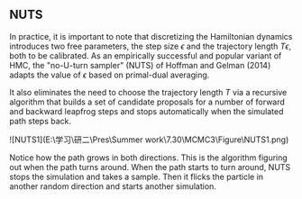 ## NUTS

In practice, it is important to note that discretizing the Hamiltonian dynamics introduces two free parameters, the step size $\epsilon$ and the trajectory length $T\epsilon$, both to be calibrated. As an empirically successful and popular variant of HMC, the "no-U-turn sampler" (NUTS) of Hoffman and Gelman (2014) adapts the value of $\epsilon$ based on primal-dual averaging. 

It also eliminates the need to choose the trajectory length $T$ via a recursive algorithm that builds a set of candidate proposals for a number of forward and backward leapfrog steps and stops automatically when the simulated path steps back.

![NUTS1](E:\学习\研二\Pres\Summer work\7.30\MCMC3\Figure\NUTS1.png)

Notice how the path grows in both directions. This is the algorithm figuring out when the path turns around. When the path starts to turn around, NUTS stops the simulation and takes a sample. Then it flicks the particle in another random direction and starts another simulation.